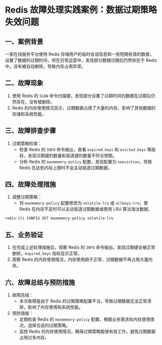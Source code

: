 # Redis 故障处理实践案例：数据过期策略失效问题

## 一、案例背景
一家在线服务平台使用 Redis 存储用户的临时会话信息和一些短期有效的数据，设置了数据的过期时间，但在日常运营中，发现部分数据过期后仍然存在于 Redis 中，没有被自动删除，导致内存占用异常。


## 二、故障现象
1. 使用 Redis 的 `SCAN` 命令扫描键，发现部分设置了过期时间的数据在过期后仍然存在，没有被删除。
2. Redis 的内存使用情况显示，过期数据占用了大量的内存，影响了其他数据的存储和系统性能。


## 三、故障排查步骤
1. 过期策略检查：
    - 检查 Redis 的 `INFO` 命令输出，查看 `expired_keys` 和 `evicted_keys` 等指标，发现过期键的数量和驱逐键的数量不符合预期。
    - 分析 Redis 的 `maxmemory-policy` 配置，发现配置为 `noeviction`，导致 Redis 在达到内存上限时不会主动驱逐过期数据。


## 四、故障处理措施
1. 调整过期策略：
    - 将 `maxmemory-policy` 配置修改为 `volatile-lru` 或 `allkeys-lru`，使 Redis 在内存不足时可以主动驱逐过期数据或使用 LRU 算法淘汰数据。

```bash
redis-cli CONFIG SET maxmemory-policy volatile-lru
```


## 五、业务验证
1. 在完成上述处理措施后，观察 Redis 的 `INFO` 命令输出，发现过期键会被正常删除，`expired_keys` 指标显示正常。
2. 观察 Redis 的内存使用情况，内存使用趋于正常，过期数据不再占用大量内存。


## 六、故障总结与预防措施
1. 故障总结：
    - 本次故障是由于 Redis 的过期策略配置不当，导致过期数据无法正常清除，影响了内存使用和系统性能。
2. 预防措施：
    - 定期检查 Redis 的 `maxmemory-policy` 配置，根据业务需求和内存使用情况，选择合适的过期策略。
    - 监控 Redis 的内存使用情况，确保过期策略能够有效工作，避免过期数据占用过多内存。
